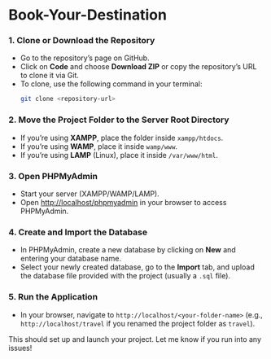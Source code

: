 ﻿# Book-Your-Destination

### 1. Clone or Download the Repository
   - Go to the repository’s page on GitHub.
   - Click on **Code** and choose **Download ZIP** or copy the repository’s URL to clone it via Git.
   - To clone, use the following command in your terminal:
     ```bash
     git clone <repository-url>
     ```

### 2. Move the Project Folder to the Server Root Directory
   - If you’re using **XAMPP**, place the folder inside `xampp/htdocs`.
   - If you’re using **WAMP**, place it inside `wamp/www`.
   - If you’re using **LAMP** (Linux), place it inside `/var/www/html`.

### 3. Open PHPMyAdmin
   - Start your server (XAMPP/WAMP/LAMP).
   - Open [http://localhost/phpmyadmin](http://localhost/phpmyadmin) in your browser to access PHPMyAdmin.

### 4. Create and Import the Database
   - In PHPMyAdmin, create a new database by clicking on **New** and entering your database name.
   - Select your newly created database, go to the **Import** tab, and upload the database file provided with the project (usually a `.sql` file).

### 5. Run the Application
   - In your browser, navigate to `http://localhost/<your-folder-name>` (e.g., `http://localhost/travel` if you renamed the project folder as `travel`).
  
This should set up and launch your project. Let me know if you run into any issues!
